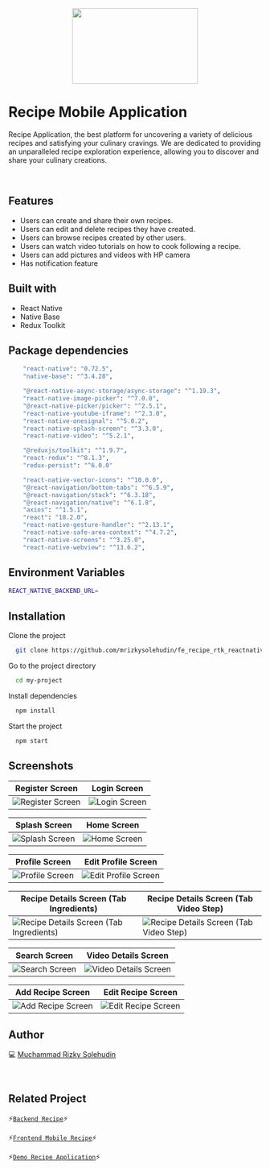 <div align="center">
 <img height="150" width="250" src="https://github.com/mrizkysolehudin/fe-recipe-rtk/blob/master/public/assets/images/logo-bgyellow.png"  />
</div>

# Recipe Mobile Application

Recipe Application, the best platform for uncovering a variety of delicious recipes and satisfying your culinary cravings. We are dedicated to providing an unparalleled recipe exploration experience, allowing you to discover and share your culinary creations.

<br />

## Features

- Users can create and share their own recipes.
- Users can edit and delete recipes they have created.
- Users can browse recipes created by other users.
- Users can watch video tutorials on how to cook following a recipe.
- Users can add pictures and videos with HP camera
- Has notification feature

## Built with

- React Native
- Native Base
- Redux Toolkit

## Package dependencies

```bash
    "react-native": "0.72.5",
    "native-base": "^3.4.28",

    "@react-native-async-storage/async-storage": "^1.19.3",
    "react-native-image-picker": "^7.0.0",
    "@react-native-picker/picker": "^2.5.1",
    "react-native-youtube-iframe": "^2.3.0",
    "react-native-onesignal": "^5.0.2",
    "react-native-splash-screen": "^3.3.0",
    "react-native-video": "^5.2.1",

    "@reduxjs/toolkit": "^1.9.7",
    "react-redux": "^8.1.3",
    "redux-persist": "^6.0.0"

    "react-native-vector-icons": "^10.0.0",
    "@react-navigation/bottom-tabs": "^6.5.9",
    "@react-navigation/stack": "^6.3.18",
    "@react-navigation/native": "^6.1.8",
    "axios": "^1.5.1",
    "react": "18.2.0",
    "react-native-gesture-handler": "^2.13.1",
    "react-native-safe-area-context": "^4.7.2",
    "react-native-screens": "^3.25.0",
    "react-native-webview": "^13.6.2",
```

## Environment Variables

```bash
REACT_NATIVE_BACKEND_URL=
```

## Installation

Clone the project

```bash
  git clone https://github.com/mrizkysolehudin/fe_recipe_rtk_reactnative my-project
```

Go to the project directory

```bash
  cd my-project
```

Install dependencies

```bash
  npm install
```

Start the project

```bash
  npm start
```

## Screenshots

| Register Screen                                                                                                                         | Login Screen                                                                                                                      |
| --------------------------------------------------------------------------------------------------------------------------------------- | --------------------------------------------------------------------------------------------------------------------------------- |
| ![Register Screen](https://github.com/mrizkysolehudin/fe_recipe_rtk_reactnative/blob/master/src/assets/screenshots/register-screen.jpg) | ![Login Screen](https://github.com/mrizkysolehudin/fe_recipe_rtk_reactnative/blob/master/src/assets/screenshots/login-screen.jpg) |

| Splash Screen                                                                                                                       | Home Screen                                                                                                                     |
| ----------------------------------------------------------------------------------------------------------------------------------- | ------------------------------------------------------------------------------------------------------------------------------- |
| ![Splash Screen](https://github.com/mrizkysolehudin/fe_recipe_rtk_reactnative/blob/master/src/assets/screenshots/splash-screen.jpg) | ![Home Screen](https://github.com/mrizkysolehudin/fe_recipe_rtk_reactnative/blob/master/src/assets/screenshots/home-screen.jpg) |

| Profile Screen                                                                                                                        | Edit Profile Screen                                                                                                                             |
| ------------------------------------------------------------------------------------------------------------------------------------- | ----------------------------------------------------------------------------------------------------------------------------------------------- |
| ![Profile Screen](https://github.com/mrizkysolehudin/fe_recipe_rtk_reactnative/blob/master/src/assets/screenshots/profile-screen.jpg) | ![Edit Profile Screen](https://github.com/mrizkysolehudin/fe_recipe_rtk_reactnative/blob/master/src/assets/screenshots/edit-profile-screen.jpg) |

| Recipe Details Screen (Tab Ingredients)                                                                                                                                               | Recipe Details Screen (Tab Video Step)                                                                                                                                             |
| ------------------------------------------------------------------------------------------------------------------------------------------------------------------------------------- | ---------------------------------------------------------------------------------------------------------------------------------------------------------------------------------- |
| ![Recipe Details Screen (Tab Ingredients)](https://github.com/mrizkysolehudin/fe_recipe_rtk_reactnative/blob/master/src/assets/screenshots/recipe-details-tab-ingredients-screen.jpg) | ![Recipe Details Screen (Tab Video Step)](https://github.com/mrizkysolehudin/fe_recipe_rtk_reactnative/blob/master/src/assets/screenshots/recipe-details-tab-videostep-screen.jpg) |

| Search Screen                                                                                                                        | Video Details Screen                                                                                                                              |
| ------------------------------------------------------------------------------------------------------------------------------------ | ------------------------------------------------------------------------------------------------------------------------------------------------- |
| ![Search Screen](https://github.com/mrizkysolehudin/fe_recipe_rtk_reactnative/blob/master/src/assets/screenshots/search-screen1.jpg) | ![Video Details Screen](https://github.com/mrizkysolehudin/fe_recipe_rtk_reactnative/blob/master/src/assets/screenshots/video-details-screen.jpg) |

| Add Recipe Screen                                                                                                                           | Edit Recipe Screen                                                                                                                            |
| ------------------------------------------------------------------------------------------------------------------------------------------- | --------------------------------------------------------------------------------------------------------------------------------------------- |
| ![Add Recipe Screen](https://github.com/mrizkysolehudin/fe_recipe_rtk_reactnative/blob/master/src/assets/screenshots/add-recipe-screen.jpg) | ![Edit Recipe Screen](https://github.com/mrizkysolehudin/fe_recipe_rtk_reactnative/blob/master/src/assets/screenshots/edit-recipe-screen.jpg) |

## Author

💻 [Muchammad Rizky Solehudin](https://github.com/mrizkysolehudin)

<br />

## Related Project

⚡[`Backend Recipe`](https://github.com/mrizkysolehudin/be-recipe)⚡

⚡[`Frontend Mobile Recipe`](https://github.com/mrizkysolehudin/fe_recipe_rtk_reactnative)⚡

⚡[`Demo Recipe Application`](https://drive.google.com/drive/folders/1zDYfLxeZS6YwljQZVvuMwKAlLHssGV2Y?usp=sharing)⚡
